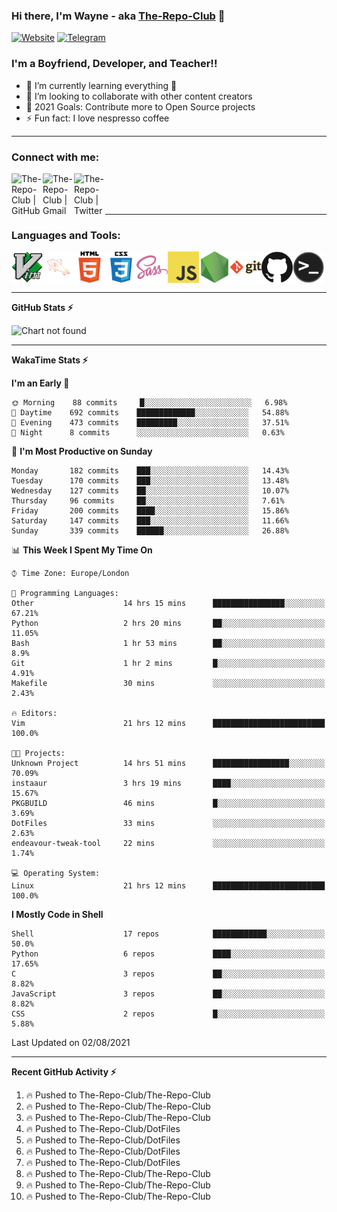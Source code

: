 ### Hi there, I'm Wayne - aka [The-Repo-Club][website] 👋

[![Website](https://img.shields.io/website?label=github.com/The-Repo-Club/&color=orange&style=flat-square&url=https://github.com/The-Repo-Club/)][website]
[![Telegram](https://img.shields.io/badge/Chat%20on-Telegram-orange.svg?color=orange&logo=telegram&style=flat-square)][telegram]

### I'm a Boyfriend, Developer, and Teacher!!

- 🌱 I’m currently learning everything 🤣
- 👯 I’m looking to collaborate with other content creators
- 🥅 2021 Goals: Contribute more to Open Source projects
- ⚡ Fun fact: I love nespresso coffee

---
### Connect with me:

[<img align="left" alt="The-Repo-Club | GitHub" width="50px" src="https://cdn.jsdelivr.net/npm/simple-icons@v3/icons/github.svg" />][website]
[<img align="left" alt="The-Repo-Club | Gmail" width="50px" src="https://cdn.jsdelivr.net/npm/simple-icons@v3/icons/gmail.svg" />][email]
[<img align="left" alt="The-Repo-Club | Twitter" width="50px" src="https://cdn.jsdelivr.net/npm/simple-icons@v3/icons/telegram.svg" />][telegram]

[website]: https://github.com/The-Repo-Club/
[email]: mailto:wayne6324@gmail.com
[telegram]: https://t.me/TheRepoClub

<br />
<br />
<br />

---
### Languages and Tools:

<img align="left" alt="Vim" width="50px" src="https://raw.githubusercontent.com/github/explore/80688e429a7d4ef2fca1e82350fe8e3517d3494d/topics/vim/vim.png" />
<img align="left" alt="Fish" width="50px" src="https://raw.githubusercontent.com/github/explore/80688e429a7d4ef2fca1e82350fe8e3517d3494d/topics/fish/fish.png" />
<img align="left" alt="HTML5" width="50px" src="https://raw.githubusercontent.com/github/explore/80688e429a7d4ef2fca1e82350fe8e3517d3494d/topics/html/html.png" />
<img align="left" alt="CSS3" width="50px" src="https://raw.githubusercontent.com/github/explore/80688e429a7d4ef2fca1e82350fe8e3517d3494d/topics/css/css.png" />
<img align="left" alt="Sass" width="50px" src="https://raw.githubusercontent.com/github/explore/80688e429a7d4ef2fca1e82350fe8e3517d3494d/topics/sass/sass.png" />
<img align="left" alt="JavaScript" width="50px" src="https://raw.githubusercontent.com/github/explore/80688e429a7d4ef2fca1e82350fe8e3517d3494d/topics/javascript/javascript.png" />
<img align="left" alt="Node.js" width="50px" src="https://raw.githubusercontent.com/github/explore/80688e429a7d4ef2fca1e82350fe8e3517d3494d/topics/nodejs/nodejs.png" />
<img align="left" alt="Git" width="50px" src="https://raw.githubusercontent.com/github/explore/80688e429a7d4ef2fca1e82350fe8e3517d3494d/topics/git/git.png" />
<img align="left" alt="GitHub" width="50px" src="https://raw.githubusercontent.com/github/explore/78df643247d429f6cc873026c0622819ad797942/topics/github/github.png" />
<img align="left" alt="Terminal" width="50px" src="https://raw.githubusercontent.com/github/explore/80688e429a7d4ef2fca1e82350fe8e3517d3494d/topics/terminal/terminal.png" />

<br />
<br />
<br />

---

**GitHub Stats ⚡**

![Chart not found](https://github-readme-stats.vercel.app/api?username=The-Repo-Club&theme=tokyonight&show_icons=true&count_private=true&hide_border=true&include_all_commits=true&custom_title=The-Repo-Club%27s+GitHub+Stats)


---

**WakaTime Stats ⚡**

<!--START_SECTION:waka-->
**I'm an Early 🐤** 

```text
🌞 Morning    88 commits     █░░░░░░░░░░░░░░░░░░░░░░░░   6.98% 
🌆 Daytime    692 commits    █████████████░░░░░░░░░░░░   54.88% 
🌃 Evening    473 commits    █████████░░░░░░░░░░░░░░░░   37.51% 
🌙 Night      8 commits      ░░░░░░░░░░░░░░░░░░░░░░░░░   0.63%

```
📅 **I'm Most Productive on Sunday** 

```text
Monday       182 commits    ███░░░░░░░░░░░░░░░░░░░░░░   14.43% 
Tuesday      170 commits    ███░░░░░░░░░░░░░░░░░░░░░░   13.48% 
Wednesday    127 commits    ██░░░░░░░░░░░░░░░░░░░░░░░   10.07% 
Thursday     96 commits     ██░░░░░░░░░░░░░░░░░░░░░░░   7.61% 
Friday       200 commits    ████░░░░░░░░░░░░░░░░░░░░░   15.86% 
Saturday     147 commits    ███░░░░░░░░░░░░░░░░░░░░░░   11.66% 
Sunday       339 commits    ██████░░░░░░░░░░░░░░░░░░░   26.88%

```


📊 **This Week I Spent My Time On** 

```text
⌚︎ Time Zone: Europe/London

💬 Programming Languages: 
Other                    14 hrs 15 mins      ████████████████░░░░░░░░░   67.21% 
Python                   2 hrs 20 mins       ██░░░░░░░░░░░░░░░░░░░░░░░   11.05% 
Bash                     1 hr 53 mins        ██░░░░░░░░░░░░░░░░░░░░░░░   8.9% 
Git                      1 hr 2 mins         █░░░░░░░░░░░░░░░░░░░░░░░░   4.91% 
Makefile                 30 mins             ░░░░░░░░░░░░░░░░░░░░░░░░░   2.43%

🔥 Editors: 
Vim                      21 hrs 12 mins      █████████████████████████   100.0%

🐱‍💻 Projects: 
Unknown Project          14 hrs 51 mins      █████████████████░░░░░░░░   70.09% 
instaaur                 3 hrs 19 mins       ████░░░░░░░░░░░░░░░░░░░░░   15.67% 
PKGBUILD                 46 mins             █░░░░░░░░░░░░░░░░░░░░░░░░   3.69% 
DotFiles                 33 mins             ░░░░░░░░░░░░░░░░░░░░░░░░░   2.63% 
endeavour-tweak-tool     22 mins             ░░░░░░░░░░░░░░░░░░░░░░░░░   1.74%

💻 Operating System: 
Linux                    21 hrs 12 mins      █████████████████████████   100.0%

```

**I Mostly Code in Shell** 

```text
Shell                    17 repos            ████████████░░░░░░░░░░░░░   50.0% 
Python                   6 repos             ████░░░░░░░░░░░░░░░░░░░░░   17.65% 
C                        3 repos             ██░░░░░░░░░░░░░░░░░░░░░░░   8.82% 
JavaScript               3 repos             ██░░░░░░░░░░░░░░░░░░░░░░░   8.82% 
CSS                      2 repos             █░░░░░░░░░░░░░░░░░░░░░░░░   5.88%

```



 Last Updated on 02/08/2021
<!--END_SECTION:waka-->

---

**Recent GitHub Activity :zap:**

<!--START_SECTION:activity-->
1. 🔥 Pushed to The-Repo-Club/The-Repo-Club
2. 🔥 Pushed to The-Repo-Club/The-Repo-Club
3. 🔥 Pushed to The-Repo-Club/The-Repo-Club
4. 🔥 Pushed to The-Repo-Club/DotFiles
5. 🔥 Pushed to The-Repo-Club/DotFiles
6. 🔥 Pushed to The-Repo-Club/DotFiles
7. 🔥 Pushed to The-Repo-Club/DotFiles
8. 🔥 Pushed to The-Repo-Club/The-Repo-Club
9. 🔥 Pushed to The-Repo-Club/The-Repo-Club
10. 🔥 Pushed to The-Repo-Club/The-Repo-Club
<!--END_SECTION:activity-->